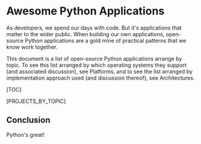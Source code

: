 # Awesome Python Applications

As developers, we spend our days with code. But it's applications that
matter to the wider public. When building our own applications,
open-source Python applications are a gold mine of practical patterns
that we know work together. <!-- the x-y problem, at scale? -->

This document is a list of open-source Python applications arrange by
topic. To see this list arranged by which operating systems they
support (and associated discussion), see Platforms, and to see the
list arranged by implementation approach used (and discussion
thereof), see Architectures.

[TOC]

[PROJECTS_BY_TOPIC]

## Conclusion

Python's great!
